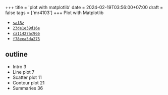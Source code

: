 +++
title = 'plot with matplotlib'
date = 2024-02-19T03:56:00+07:00
draft = false
tags = ['mr4103']
+++
Plot with Matplotlib
<!--more-->

+ [`saf8z`](https://osf.io/saf8z)
+ [`23de1e39d16e`](https://medium.com/p/23de1e39d16e)
+ [`ca11427ac966`](https://medium.com/p/ca11427ac966)
+ [`f78eea5da275`](https://medium.com/p/f78eea5da275)


## outline
+ Intro 3
+ Line plot 7
+ Scatter plot 11
+ Contour plot 21
+ Summaries 36

